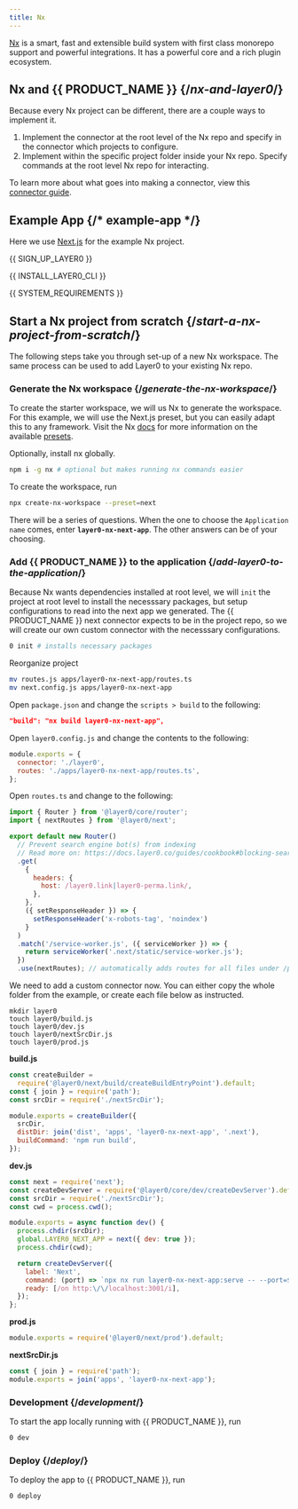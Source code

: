 ```yaml
---
title: Nx
---
```


[Nx](https://nx.dev/) is a smart, fast and extensible build system with first class monorepo support and powerful integrations. It has a powerful core and a rich plugin ecosystem.

## Nx and {{ PRODUCT_NAME }} {/*nx-and-layer0*/}

Because every Nx project can be different, there are a couple ways to implement it.

1. Implement the connector at the root level of the Nx repo and specify in the connector which projects to configure.
2. Implement within the specific project folder inside your Nx repo. Specify commands at the root level Nx repo for interacting.

To learn more about what goes into making a connector, view this [connector guide](/guides/connectors).

## Example App {/* example-app */}

Here we use [Next.js](https://nextjs.org/) for the example Nx project.

<ExampleButtons
  title="Nx"
  siteUrl="https://layer0-docs-layer0-nx-example-default.layer0-limelight.link"
  repoUrl="https://github.com/layer0-docs/layer0-nx-example" 
  deployFromRepo />

{{ SIGN_UP_LAYER0 }}

{{ INSTALL_LAYER0_CLI }}

{{ SYSTEM_REQUIREMENTS }}

## Start a Nx project from scratch {/*start-a-nx-project-from-scratch*/}

The following steps take you through set-up of a new Nx workspace. The same process can be used to add Layer0 to your existing Nx repo.

### Generate the Nx workspace {/*generate-the-nx-workspace*/}

To create the starter workspace, we will us Nx to generate the workspace. For this example, we will use the Next.js preset, but you can easily adapt this to any framework. Visit the Nx [docs](https://nx.dev/getting-started/intro) for more information on the available [presets](https://nx.dev/cli/create-nx-workspace#preset).

Optionally, install nx globally.

```bash
npm i -g nx # optional but makes running nx commands easier
```

To create the workspace, run

```bash
npx create-nx-workspace --preset=next
```

There will be a series of questions. When the one to choose the `Application name` comes, enter __`layer0-nx-next-app`__. The other answers can be of your choosing.

### Add {{ PRODUCT_NAME }} to the application {/*add-layer0-to-the-application*/}

Because Nx wants dependencies installed at root level, we will `init` the project at root level to install the necesssary packages, but setup configurations to read into the next app we generated. The {{ PRODUCT_NAME }} next connector expects to be in the project repo, so we will create our own custom connector with the necesssary configurations.

```bash
0 init # installs necessary packages
```

Reorganize project

```bash
mv routes.js apps/layer0-nx-next-app/routes.ts
mv next.config.js apps/layer0-nx-next-app
```

Open `package.json` and change the `scripts > build` to the following:

```json
"build": "nx build layer0-nx-next-app",
```

Open `layer0.config.js` and change the contents to the following:

```js
module.exports = {
  connector: './layer0',
  routes: './apps/layer0-nx-next-app/routes.ts',
};
```

Open `routes.ts` and change to the following:

```js
import { Router } from '@layer0/core/router';
import { nextRoutes } from '@layer0/next';

export default new Router()
  // Prevent search engine bot(s) from indexing
  // Read more on: https://docs.layer0.co/guides/cookbook#blocking-search-engine-crawlers
  .get(
    {
      headers: {
        host: /layer0.link|layer0-perma.link/,
      },
    },
    ({ setResponseHeader }) => {
      setResponseHeader('x-robots-tag', 'noindex')
    }
  )
  .match('/service-worker.js', ({ serviceWorker }) => {
    return serviceWorker('.next/static/service-worker.js');
  })
  .use(nextRoutes); // automatically adds routes for all files under /pages
```

We need to add a custom connector now. You can either copy the whole folder from the example, or create each file below as instructed.

```
mkdir layer0
touch layer0/build.js
touch layer0/dev.js
touch layer0/nextSrcDir.js
touch layer0/prod.js
```

__build.js__
```js
const createBuilder =
  require('@layer0/next/build/createBuildEntryPoint').default;
const { join } = require('path');
const srcDir = require('./nextSrcDir');

module.exports = createBuilder({
  srcDir,
  distDir: join('dist', 'apps', 'layer0-nx-next-app', '.next'),
  buildCommand: 'npm run build',
});
```

__dev.js__
```js
const next = require('next');
const createDevServer = require('@layer0/core/dev/createDevServer').default;
const srcDir = require('./nextSrcDir');
const cwd = process.cwd();

module.exports = async function dev() {
  process.chdir(srcDir);
  global.LAYER0_NEXT_APP = next({ dev: true });
  process.chdir(cwd);

  return createDevServer({
    label: 'Next',
    command: (port) => `npx nx run layer0-nx-next-app:serve -- --port=${port}`,
    ready: [/on http:\/\/localhost:3001/i],
  });
};
```

__prod.js__
```js
module.exports = require('@layer0/next/prod').default;
```

__nextSrcDir.js__
```js
const { join } = require('path');
module.exports = join('apps', 'layer0-nx-next-app');
```

### Development {/*development*/}

To start the app locally running with {{ PRODUCT_NAME }}, run

```bash
0 dev
```

### Deploy {/*deploy*/}

To deploy the app to {{ PRODUCT_NAME }}, run

```bash
0 deploy
```
